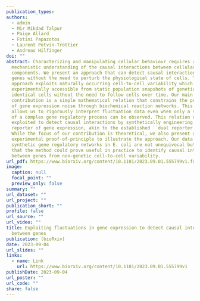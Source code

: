 ```yaml
---
publication_types:
authors:
  - admin
  - Mir Mikdad Talpur
  - Paige Allard
  - Fotini Papazotos
  - Laurent Potvin-Trottier
  - Andreas Hilfinger
doi: ""
abstract: Characterizing and manipulating cellular behaviour requires a
  mechanistic understanding of the causal interactions between cellular
  components. We present an approach that can detect causal interactions between
  genes without the need to perturb the physiological state of cells. This
  approach exploits naturally occurring cell-to-cell variability which is
  experimentally accessible from static population snapshots of genetically
  identical cells without the need to follow cells over time. Our main
  contribution is a simple mathematical relation that constrains the propagation
  of gene expression noise through biochemical reaction networks. This relation
  allows us to rigorously interpret fluctuation data even when only a small part
  of a complex gene regulatory process can be observed. This relation can be
  exploited to detect causal interactions by synthetically engineering a passive
  reporter of gene expression, akin to the established ``dual reporter assay".
  While the focus of our contribution is theoretical, we also present an
  experimental proof-of-principle to illustrate the approach. Our data from
  synthetic gene regulatory networks in E. coli are not unequivocal but suggest
  that the method could prove useful in practice to identify causal interactions
  between genes from non-genetic cell-to-cell variability.
url_pdf: https://www.biorxiv.org/content/10.1101/2023.09.01.555799v1.full.pdf
image:
  caption: null
  focal_point: ""
  preview_only: false
summary: ""
url_dataset: ""
url_project: ""
publication_short: ""
profile: false
url_source: ""
url_video: ""
title: Exploiting fluctuations in gene expression to detect causal interactions
  between genes
publication: (bioRxiv)
date: 2023-09-04
url_slides: ""
links:
  - name: Link
    url: https://www.biorxiv.org/content/10.1101/2023.09.01.555799v1
publishDate: 2023-09-04
url_poster: ""
url_code: ""
share: false
---
```

